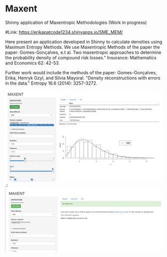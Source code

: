 # Maxent
Shinny application of Maxentropic Methodologies (Work in progress)

#Link:
https://erikapatcode1234.shinyapps.io/SME_MEM/

Here present an application developed in Shinny to calculate densities using Maximum Entropy Methods. 
We use Maxentropic Methods of the paper the paper: 
Gomes-Gonçalves, e.t al. Two maxentropic approaches to determine the probability density of compound risk losses." 
Insurance: Mathematics and Economics 62: 42-53.


Further work would include the methods of the paper: Gomes-Gonçalves, Erika, Henryk Gzyl, and Silvia Mayoral. "Density reconstructions with errors in the data." Entropy 16.6 (2014): 3257-3272.


![Alt Text](/figures/fig1.png)
.: ![Alt Text](/figures/fig2.png)


